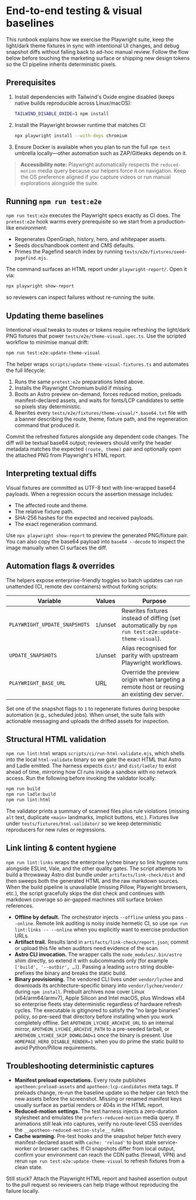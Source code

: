 # End-to-end testing & visual baselines

This runbook explains how we exercise the Playwright suite, keep the light/dark theme fixtures in sync with
intentional UI changes, and debug snapshot diffs without falling back to ad-hoc manual review. Follow the flow below
before touching the marketing surface or shipping new design tokens so the CI pipeline inherits deterministic pixels.

## Prerequisites

1. Install dependencies with Tailwind's Oxide engine disabled (keeps native builds reproducible across Linux/macOS):
   ```bash
   TAILWIND_DISABLE_OXIDE=1 npm install
   ```
2. Install the Playwright browser runtime that matches CI:
   ```bash
   npx playwright install --with-deps chromium
   ```
3. Ensure Docker is available when you plan to run the full `npm test` umbrella locally—other automation such as
   ZAP/Gitleaks depends on it.

> **Accessibility note:** Playwright automatically respects the `reduced-motion` media query because our helpers force it
> on navigation. Keep the OS preference aligned if you capture videos or run manual explorations alongside the suite.

## Running `npm run test:e2e`

`npm run test:e2e` executes the Playwright specs exactly as CI does. The `pretest:e2e` hook warms every prerequisite so we
start from a production-like environment:

- Regenerates OpenGraph, history, hero, and whitepaper assets.
- Seeds docs/handbook content and CMS defaults.
- Primes the Pagefind search index by running `tests/e2e/fixtures/seed-pagefind.mjs`.

The command surfaces an HTML report under `playwright-report/`. Open it via:

```bash
npx playwright show-report
```

so reviewers can inspect failures without re-running the suite.

## Updating theme baselines

Intentional visual tweaks to routes or tokens require refreshing the light/dark PNG fixtures that power
`tests/e2e/theme-visual.spec.ts`. Use the scripted workflow to minimise manual drift:

```bash
npm run test:e2e:update-theme-visual
```

The helper wraps `scripts/update-theme-visual-fixtures.ts` and automates the full lifecycle:

1. Runs the same `pretest:e2e` preparations listed above.
2. Installs the Playwright Chromium build if missing.
3. Boots an Astro preview on-demand, forces reduced motion, preloads manifest-declared assets, and waits for fonts/LCP
   candidates to settle so pixels stay deterministic.
4. Rewrites every `tests/e2e/fixtures/theme-visual/*.base64.txt` file with a banner describing the route, theme, fixture
   path, and the regeneration command that produced it.

Commit the refreshed fixtures alongside any dependent code changes. The diff will be textual base64 output; reviewers
should verify the header metadata matches the expected `(route, theme)` pair and optionally open the attached PNG from
Playwright's HTML report.

## Interpreting textual diffs

Visual fixtures are committed as UTF-8 text with line-wrapped base64 payloads. When a regression occurs the assertion
message includes:

- The affected route and theme.
- The relative fixture path.
- SHA-256 hashes for the expected and received payloads.
- The exact regeneration command.

Use `npx playwright show-report` to preview the generated PNG/fixture pair. You can also copy the base64 payload into
`base64 --decode` to inspect the image manually when CI surfaces the diff.

## Automation flags & overrides

The helpers expose enterprise-friendly toggles so batch updates can run unattended (CI, remote dev containers) without
forking scripts:

| Variable                      | Values    | Purpose                                                                                             |
| ----------------------------- | --------- | --------------------------------------------------------------------------------------------------- |
| `PLAYWRIGHT_UPDATE_SNAPSHOTS` | `1`/unset | Rewrites fixtures instead of diffing (set automatically by `npm run test:e2e:update-theme-visual`). |
| `UPDATE_SNAPSHOTS`            | `1`/unset | Alias recognised for parity with upstream Playwright workflows.                                     |
| `PLAYWRIGHT_BASE_URL`         | URL       | Override the preview origin when targeting a remote host or reusing an existing dev server.         |

Set one of the snapshot flags to `1` to regenerate fixtures during bespoke automation (e.g., scheduled jobs). When unset,
the suite fails with actionable messaging and uploads the drifted assets for inspection.

## Structural HTML validation

`npm run lint:html` wraps `scripts/ci/run-html-validate.mjs`, which shells into the local `html-validate` binary so we gate the exact HTML that Astro and Ladle emitted. The harness expects `dist/` and `dist/ladle/` to exist ahead of time, mirroring how CI runs inside a sandbox with no network access. Run the following before invoking the validator locally:

```bash
npm run build
npm run ladle:build
npm run lint:html
```

The validator prints a summary of scanned files plus rule violations (missing `alt` text, duplicate `<main>` landmarks, implicit buttons, etc.). Fixtures live under `tests/fixtures/html-validator/` so we keep deterministic reproducers for new rules or regressions.

## Link linting & content hygiene

`npm run lint:links` wraps the enterprise lychee binary so link hygiene runs alongside ESLint, Vale, and the other quality
gates. The script attempts to build a throwaway Astro dist bundle under `artifacts/link-check/dist` and then sweeps both the
generated HTML and the raw markdown sources. When the build pipeline is unavailable (missing Pillow, Playwright browsers,
etc.), the script gracefully skips the dist check and continues with markdown coverage so air-gapped machines still surface
broken references.

- **Offline by default.** The orchestrator injects `--offline` unless you pass `--online`. Remote link auditing is noisy inside
  hermetic CI, so use `npm run lint:links -- --online` when you explicitly want to exercise production URLs.
- **Artifact trail.** Results land in `artifacts/link-check/report.json`; commit or upload this file when auditors need
  evidence of the scan.
- **Astro CLI invocation.** The wrapper calls the `node_modules/.bin/astro` shim directly, so extend it with subcommands
  only (for example `['build', '--outDir', …]`). Passing a leading `astro` string double-prefixes the binary and breaks
  the static build.
- **Binary provisioning.** The vendored CLI lives under `vendor/lychee` and downloads its architecture-specific binary into
  `vendor/lychee/vendor/` during `npm install`. Prebuilt archives now cover Linux (x64/arm64/armv7), Apple Silicon and Intel
  macOS, plus Windows x64 so enterprise fleets stay deterministic regardless of hardware refresh cycles. The executable is
  gitignored to satisfy the "no large binaries" policy, so
  pre-seed that directory before installing when you work completely offline. Set `APOTHEON_LYCHEE_ARCHIVE_URL` to an
  internal mirror, `APOTHEON_LYCHEE_ARCHIVE_PATH` to a pre-seeded tarball, or `APOTHEON_LYCHEE_SKIP_DOWNLOAD=1` once the
  binary is present. Use `HOMEPAGE_HERO_DISABLE_RENDER=1` when you do prime the static build to avoid Python/Pillow
  requirements.

## Troubleshooting deterministic captures

- **Manifest preload expectations.** Every route publishes `apotheon:preload-assets` and `apotheon:lcp-candidates`
  meta tags. If preloads change, re-run the baseline update so the helper can fetch the new assets before the screenshot.
  Missing or renamed manifest keys usually surface as partial renders or 404s in the HTML report.
- **Reduced-motion settings.** The test harness injects a zero-duration stylesheet and emulates the
  `prefers-reduced-motion` media query. If animations still leak into captures, verify no route-level CSS overrides the
  `__apotheon-reduced-motion-style__` rules.
- **Cache warming.** Pre-test hooks and the snapshot helper fetch every manifest-declared asset with `cache: 'reload'` to
  bust stale service-worker or browser caches. If CI snapshots differ from local output, confirm your environment can
  reach the CDN paths (firewall, VPN) and rerun `npm run test:e2e:update-theme-visual` to refresh fixtures from a clean
  state.

Still stuck? Attach the Playwright HTML report and hashed assertion output to the pull request so reviewers can help
triage without reproducing the failure locally.
